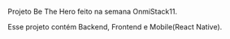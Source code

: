Projeto Be The Hero feito na semana OnmiStack11.

Esse projeto contém Backend, Frontend e Mobile(React Native).
